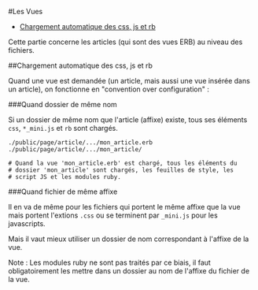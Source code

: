 #Les Vues

* [Chargement automatique des css, js et rb](#chargement_automatique_elements)

Cette partie concerne les articles (qui sont des vues ERB) au niveau des fichiers.

<a name='chargement_automatique_elements'></a>
##Chargement automatique des css, js et rb

Quand une vue est demandée (un article, mais aussi une vue insérée dans un article), on fonctionne en "convention over configuration"&nbsp;:

###Quand dossier de même nom

Si un dossier de même nom que l'article (affixe) existe, tous ses éléments `css`, `*_mini.js` et `rb` sont chargés.

    ./public/page/article/.../mon_article.erb
    ./public/page/article/.../mon_article/
    
    # Quand la vue 'mon_article.erb' est chargé, tous les éléments du
    # dossier 'mon_article' sont chargés, les feuilles de style, les
    # script JS et les modules ruby.
    
###Quand fichier de même affixe

Il en va de même pour les fichiers qui portent le même affixe que la vue mais portent l'extions `.css` ou se terminent par `_mini.js` pour les javascripts.

Mais il vaut mieux utiliser un dossier de nom correspondant à l'affixe de la vue.

Note&nbsp;: Les modules ruby ne sont pas traités par ce biais, il faut obligatoirement les mettre dans un dossier au nom de l'affixe du fichier de la vue.